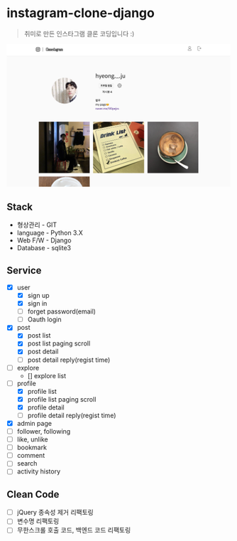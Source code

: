 
# instagram-clone-django

> 취미로 만든 인스타그램 클론 코딩입니다 :)  

![](./preview-profile.png)

## Stack
  - 형상관리 - GIT
  - language - Python 3.X
  - Web F/W - Django
  - Database - sqlite3

## Service
  - [X] user
    - [X] sign up
    - [X] sign in
    - [ ] forget password(email)
    - [ ] Oauth login
  - [X] post
    - [X] post list
    - [X] post list paging scroll
    - [X] post detail
    - [ ] post detail reply(regist time)
  - [ ] explore
    - [] explore list
  - [ ] profile
    - [X] profile list
    - [X] profile list paging scroll
    - [X] profile detail
    - [ ] profile detail reply(regist time)
  - [X] admin page
  - [ ] follower, following
  - [ ] like, unlike
  - [ ] bookmark
  - [ ] comment
  - [ ] search
  - [ ] activity history

## Clean Code
  - [ ] jQuery 종속성 제거 리팩토링
  - [ ] 변수명 리팩토링
  - [ ] 무한스크롤 호출 코드, 백엔드 코드 리팩토링